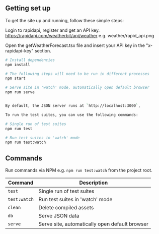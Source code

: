 
## Getting set up

To get the site up and running, follow these simple steps:

Login to rapidapi, register and get an API key. https://rapidapi.com/weatherbit/api/weather 
e.g. weather/rapid_api.png

Open the getWeatherForecast.tsx file and insert your API key in the "x-rapidapi-key" section.

```bash
# Install dependencies
npm install

# The following steps will need to be run in different processes
npm start

# Serve site in 'watch' mode, automatically open default browser
npm run serve


By default, the JSON server runs at `http://localhost:3000`, 

To run the test suites, you can use the following commands:

# Single run of test suites
npm run test

# Run test suites in 'watch' mode
npm run test:watch
```

## Commands

Run commands via NPM e.g. `npm run test:watch` from the project root.

| Command      | Description                                    |
| ------------ | ---------------------------------------------- |
| `test`       | Single run of test suites                      |
| `test:watch` | Run test suites in 'watch' mode                |
| `clean`      | Delete compiled assets                         |
| `db`         | Serve JSON data                                |
| `serve`      | Serve site, automatically open default browser |


